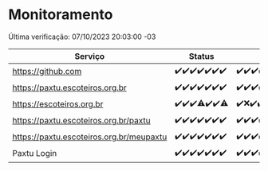 # Monitoramento

Última verificação: 07/10/2023 20:03:00 -03

|Serviço|Status|Últimas 24h|
|---|---|---|
|https://github.com|<span title="2023-09-30: OK=24">✔️</span><span title="2023-10-01: OK=24">✔️</span><span title="2023-10-02: OK=24">✔️</span><span title="2023-10-03: OK=24">✔️</span><span title="2023-10-04: OK=24">✔️</span><span title="2023-10-05: OK=24">✔️</span><span title="2023-10-06: OK=23">✔️</span>|<span title="06/10/2023 20:04:00 -03 : 200">✔️</span><span title="06/10/2023 21:28:00 -03 : 200">✔️</span><span title="06/10/2023 22:39:00 -03 : 200">✔️</span><span title="06/10/2023 23:12:00 -03 : 200">✔️</span><span title="07/10/2023 00:06:00 -03 : 200">✔️</span><span title="07/10/2023 01:07:00 -03 : 200">✔️</span><span title="07/10/2023 02:03:00 -03 : 200">✔️</span><span title="07/10/2023 03:07:00 -03 : 200">✔️</span><span title="07/10/2023 04:03:00 -03 : 200">✔️</span><span title="07/10/2023 05:07:00 -03 : 200">✔️</span><span title="07/10/2023 06:03:00 -03 : 200">✔️</span><span title="07/10/2023 07:03:00 -03 : 200">✔️</span><span title="07/10/2023 08:03:00 -03 : 200">✔️</span><span title="07/10/2023 09:09:00 -03 : 200">✔️</span><span title="07/10/2023 10:05:00 -03 : 200">✔️</span><span title="07/10/2023 11:03:00 -03 : 200">✔️</span><span title="07/10/2023 12:04:00 -03 : 200">✔️</span><span title="07/10/2023 13:06:00 -03 : 200">✔️</span><span title="07/10/2023 14:03:00 -03 : 200">✔️</span><span title="07/10/2023 15:06:00 -03 : 200">✔️</span><span title="07/10/2023 16:02:00 -03 : 200">✔️</span><span title="07/10/2023 17:04:00 -03 : 200">✔️</span><span title="07/10/2023 18:02:00 -03 : 200">✔️</span><span title="07/10/2023 19:03:00 -03 : 200">✔️</span><span title="07/10/2023 20:03:00 -03 : 200">✔️</span>|
|https://paxtu.escoteiros.org.br|<span title="2023-09-30: OK=24">✔️</span><span title="2023-10-01: OK=24">✔️</span><span title="2023-10-02: OK=24">✔️</span><span title="2023-10-03: OK=24">✔️</span><span title="2023-10-04: OK=24">✔️</span><span title="2023-10-05: OK=24">✔️</span><span title="2023-10-06: OK=23">✔️</span>|<span title="06/10/2023 20:04:00 -03 : 200">✔️</span><span title="06/10/2023 21:28:00 -03 : 200">✔️</span><span title="06/10/2023 22:39:00 -03 : 200">✔️</span><span title="06/10/2023 23:12:00 -03 : 200">✔️</span><span title="07/10/2023 00:06:00 -03 : 200">✔️</span><span title="07/10/2023 01:07:00 -03 : 200">✔️</span><span title="07/10/2023 02:03:00 -03 : 200">✔️</span><span title="07/10/2023 03:07:00 -03 : 200">✔️</span><span title="07/10/2023 04:03:00 -03 : 200">✔️</span><span title="07/10/2023 05:07:00 -03 : 200">✔️</span><span title="07/10/2023 06:03:00 -03 : 200">✔️</span><span title="07/10/2023 07:03:00 -03 : 200">✔️</span><span title="07/10/2023 08:03:00 -03 : 200">✔️</span><span title="07/10/2023 09:09:00 -03 : 200">✔️</span><span title="07/10/2023 10:05:00 -03 : 200">✔️</span><span title="07/10/2023 11:03:00 -03 : 200">✔️</span><span title="07/10/2023 12:04:00 -03 : 200">✔️</span><span title="07/10/2023 13:06:00 -03 : 200">✔️</span><span title="07/10/2023 14:03:00 -03 : 200">✔️</span><span title="07/10/2023 15:06:00 -03 : 200">✔️</span><span title="07/10/2023 16:02:00 -03 : 200">✔️</span><span title="07/10/2023 17:04:00 -03 : 200">✔️</span><span title="07/10/2023 18:02:00 -03 : 200">✔️</span><span title="07/10/2023 19:03:00 -03 : 200">✔️</span><span title="07/10/2023 20:03:00 -03 : 200">✔️</span>|
|https://escoteiros.org.br|<span title="2023-09-30: OK=24">✔️</span><span title="2023-10-01: OK=24">✔️</span><span title="2023-10-02: OK=24">✔️</span><span title="2023-10-03: OK=23, Falhas=1">⚠️</span><span title="2023-10-04: OK=24">✔️</span><span title="2023-10-05: OK=24">✔️</span><span title="2023-10-06: OK=22, Falhas=1">⚠️</span>|<span title="06/10/2023 20:04:00 -03 : 200">✔️</span><span title="06/10/2023 21:28:00 -03 : 500">❌</span><span title="06/10/2023 22:39:00 -03 : 200">✔️</span><span title="06/10/2023 23:12:00 -03 : 200">✔️</span><span title="07/10/2023 00:06:00 -03 : 200">✔️</span><span title="07/10/2023 01:07:00 -03 : 200">✔️</span><span title="07/10/2023 02:03:00 -03 : 200">✔️</span><span title="07/10/2023 03:07:00 -03 : 200">✔️</span><span title="07/10/2023 04:03:00 -03 : 200">✔️</span><span title="07/10/2023 05:07:00 -03 : 200">✔️</span><span title="07/10/2023 06:03:00 -03 : 200">✔️</span><span title="07/10/2023 07:03:00 -03 : 200">✔️</span><span title="07/10/2023 08:03:00 -03 : 200">✔️</span><span title="07/10/2023 09:09:00 -03 : 200">✔️</span><span title="07/10/2023 10:05:00 -03 : 200">✔️</span><span title="07/10/2023 11:03:00 -03 : 200">✔️</span><span title="07/10/2023 12:04:00 -03 : 200">✔️</span><span title="07/10/2023 13:06:00 -03 : 200">✔️</span><span title="07/10/2023 14:03:00 -03 : 200">✔️</span><span title="07/10/2023 15:06:00 -03 : 200">✔️</span><span title="07/10/2023 16:02:00 -03 : 200">✔️</span><span title="07/10/2023 17:04:00 -03 : 200">✔️</span><span title="07/10/2023 18:02:00 -03 : 200">✔️</span><span title="07/10/2023 19:03:00 -03 : 200">✔️</span><span title="07/10/2023 20:03:00 -03 : 200">✔️</span>|
|https://paxtu.escoteiros.org.br/paxtu|<span title="2023-09-30: OK=24">✔️</span><span title="2023-10-01: OK=24">✔️</span><span title="2023-10-02: OK=24">✔️</span><span title="2023-10-03: OK=24">✔️</span><span title="2023-10-04: OK=24">✔️</span><span title="2023-10-05: OK=24">✔️</span><span title="2023-10-06: OK=23">✔️</span>|<span title="06/10/2023 20:04:00 -03 : 200">✔️</span><span title="06/10/2023 21:28:00 -03 : 200">✔️</span><span title="06/10/2023 22:39:00 -03 : 200">✔️</span><span title="06/10/2023 23:12:00 -03 : 200">✔️</span><span title="07/10/2023 00:06:00 -03 : 200">✔️</span><span title="07/10/2023 01:07:00 -03 : 200">✔️</span><span title="07/10/2023 02:03:00 -03 : 200">✔️</span><span title="07/10/2023 03:07:00 -03 : 200">✔️</span><span title="07/10/2023 04:03:00 -03 : 200">✔️</span><span title="07/10/2023 05:07:00 -03 : 200">✔️</span><span title="07/10/2023 06:03:00 -03 : 200">✔️</span><span title="07/10/2023 07:03:00 -03 : 200">✔️</span><span title="07/10/2023 08:03:00 -03 : 200">✔️</span><span title="07/10/2023 09:09:00 -03 : 200">✔️</span><span title="07/10/2023 10:05:00 -03 : 200">✔️</span><span title="07/10/2023 11:03:00 -03 : 200">✔️</span><span title="07/10/2023 12:04:00 -03 : 200">✔️</span><span title="07/10/2023 13:06:00 -03 : 200">✔️</span><span title="07/10/2023 14:03:00 -03 : 200">✔️</span><span title="07/10/2023 15:07:00 -03 : 200">✔️</span><span title="07/10/2023 16:02:00 -03 : 200">✔️</span><span title="07/10/2023 17:04:00 -03 : 200">✔️</span><span title="07/10/2023 18:02:00 -03 : 200">✔️</span><span title="07/10/2023 19:03:00 -03 : 200">✔️</span><span title="07/10/2023 20:03:00 -03 : 200">✔️</span>|
|https://paxtu.escoteiros.org.br/meupaxtu|<span title="2023-09-30: OK=24">✔️</span><span title="2023-10-01: OK=24">✔️</span><span title="2023-10-02: OK=24">✔️</span><span title="2023-10-03: OK=24">✔️</span><span title="2023-10-04: OK=24">✔️</span><span title="2023-10-05: OK=24">✔️</span><span title="2023-10-06: OK=23">✔️</span>|<span title="06/10/2023 20:04:00 -03 : 200">✔️</span><span title="06/10/2023 21:28:00 -03 : 200">✔️</span><span title="06/10/2023 22:39:00 -03 : 200">✔️</span><span title="06/10/2023 23:12:00 -03 : 200">✔️</span><span title="07/10/2023 00:06:00 -03 : 200">✔️</span><span title="07/10/2023 01:07:00 -03 : 200">✔️</span><span title="07/10/2023 02:03:00 -03 : 200">✔️</span><span title="07/10/2023 03:07:00 -03 : 200">✔️</span><span title="07/10/2023 04:03:00 -03 : 200">✔️</span><span title="07/10/2023 05:07:00 -03 : 200">✔️</span><span title="07/10/2023 06:03:00 -03 : 200">✔️</span><span title="07/10/2023 07:03:00 -03 : 200">✔️</span><span title="07/10/2023 08:03:00 -03 : 200">✔️</span><span title="07/10/2023 09:09:00 -03 : 200">✔️</span><span title="07/10/2023 10:05:00 -03 : 200">✔️</span><span title="07/10/2023 11:03:00 -03 : 200">✔️</span><span title="07/10/2023 12:04:00 -03 : 200">✔️</span><span title="07/10/2023 13:06:00 -03 : 200">✔️</span><span title="07/10/2023 14:03:00 -03 : 200">✔️</span><span title="07/10/2023 15:07:00 -03 : 200">✔️</span><span title="07/10/2023 16:02:00 -03 : 200">✔️</span><span title="07/10/2023 17:04:00 -03 : 200">✔️</span><span title="07/10/2023 18:02:00 -03 : 200">✔️</span><span title="07/10/2023 19:03:00 -03 : 200">✔️</span><span title="07/10/2023 20:03:00 -03 : 200">✔️</span>|
|Paxtu Login|<span title="2023-09-30: OK=24">✔️</span><span title="2023-10-01: OK=24">✔️</span><span title="2023-10-02: OK=24">✔️</span><span title="2023-10-03: OK=24">✔️</span><span title="2023-10-04: OK=24">✔️</span><span title="2023-10-05: OK=24">✔️</span><span title="2023-10-06: OK=23">✔️</span>|<span title="06/10/2023 20:04:00 -03 : 200">✔️</span><span title="06/10/2023 21:28:00 -03 : 200">✔️</span><span title="06/10/2023 22:39:00 -03 : 200">✔️</span><span title="06/10/2023 23:12:00 -03 : 200">✔️</span><span title="07/10/2023 00:06:00 -03 : 200">✔️</span><span title="07/10/2023 01:07:00 -03 : 200">✔️</span><span title="07/10/2023 02:03:00 -03 : 200">✔️</span><span title="07/10/2023 03:07:00 -03 : 200">✔️</span><span title="07/10/2023 04:03:00 -03 : 200">✔️</span><span title="07/10/2023 05:07:00 -03 : 200">✔️</span><span title="07/10/2023 06:03:00 -03 : 200">✔️</span><span title="07/10/2023 07:03:00 -03 : 200">✔️</span><span title="07/10/2023 08:03:00 -03 : 200">✔️</span><span title="07/10/2023 09:09:00 -03 : 200">✔️</span><span title="07/10/2023 10:05:00 -03 : 200">✔️</span><span title="07/10/2023 11:03:00 -03 : 200">✔️</span><span title="07/10/2023 12:04:00 -03 : 200">✔️</span><span title="07/10/2023 13:06:00 -03 : 200">✔️</span><span title="07/10/2023 14:03:00 -03 : 200">✔️</span><span title="07/10/2023 15:07:00 -03 : 200">✔️</span><span title="07/10/2023 16:02:00 -03 : 200">✔️</span><span title="07/10/2023 17:04:00 -03 : 200">✔️</span><span title="07/10/2023 18:02:00 -03 : 200">✔️</span><span title="07/10/2023 19:03:00 -03 : 200">✔️</span><span title="07/10/2023 20:03:00 -03 : 200">✔️</span>|
